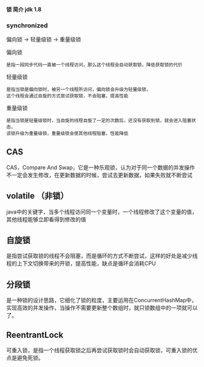 
#### 锁 简介   jdk 1.8


### synchronized

偏向锁 -> 轻量级锁 -> 重量级锁

偏向锁

    是指一段同步代码一直被一个线程访问，那么这个线程会自动获取锁，降低获取锁的代价

轻量级锁
    
    是指当锁是偏向锁时，被另一个线程所访问，偏向锁会升级为轻量级锁，
    这个线程会通过自旋的方式尝试获取锁，不会阻塞，提高性能

重量级锁

    是指当锁是轻量级锁时，当自旋的线程自旋了一定的次数后，还没有获取到锁，就会进入阻塞状态，
    该锁升级为重量级锁，重量级锁会使其他线程阻塞，性能降低

##  CAS

CAS，Compare And Swap，它是一种乐观锁，认为对于同一个数据的并发操作不一定会发生修改，在更新数据的时候，尝试去更新数据，如果失败就不断尝试

##  volatile （非锁）

java中的关键字，当多个线程访问同一个变量时，一个线程修改了这个变量的值，其他线程能够立即看得到修改的值

## 自旋锁

是指尝试获取锁的线程不会阻塞，而是循环的方式不断尝试，这样的好处是减少线程的上下文切换带来的开锁，提高性能，缺点是循环会消耗CPU


## 分段锁

是一种锁的设计思路，它细化了锁的粒度，主要运用在ConcurrentHashMap中，实现高效的并发操作，当操作不需要更新整个数组时，就只锁数组中的一项就可以了。

## ReentrantLock

可重入锁，是指一个线程获取锁之后再尝试获取锁时会自动获取锁，可重入锁的优点是避免死锁。



























